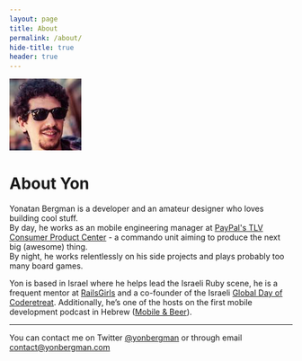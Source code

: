 ```yaml
---
layout: page
title: About
permalink: /about/
hide-title: true
header: true
---
```


<img src='/images/avatar.jpg' class='big-avatar'></img>
<h1 class='about-me'>About Yon</h1>

Yonatan Bergman is a developer and an amateur designer who loves building cool stuff.  
By day, he works as an mobile engineering manager at <a href='http://notninjas.com/'>PayPal's TLV Consumer Product Center</a> - a commando unit aiming to produce the next big (awesome) thing.  
By night, he works relentlessly on his side projects and plays probably too many board games.  

Yon is based in Israel where he helps lead the Israeli Ruby scene,
he is a frequent mentor at <a href='http://railsgirls.co.il/'>RailsGirls</a>
and a co-founder of the Israeli <a href='http://coderetreat.co.il/'>Global Day of Coderetreat</a>.
Additionally, he’s one of the hosts on the first mobile development podcast in Hebrew (<a href='http://mobileandbeer.com/'>Mobile & Beer</a>).

---

You can contact me on Twitter [@yonbergman](https://twitter.com/yonbergman) or through email [contact@yonbergman.com](mailto:contact@yonbergman.com)
